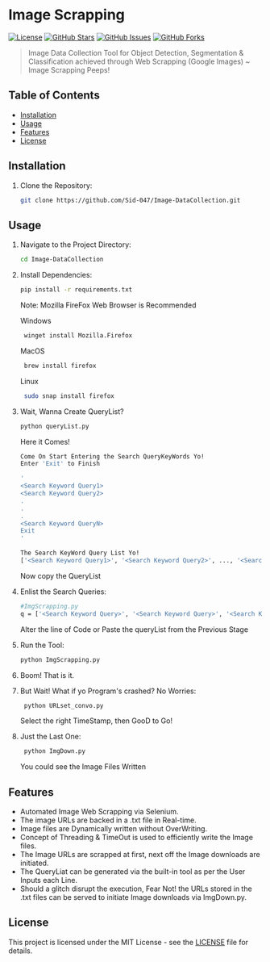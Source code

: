 # Image Scrapping

[![License](https://img.shields.io/badge/License-MIT-blue.svg)](https://opensource.org/licenses/MIT)
[![GitHub Stars](https://img.shields.io/github/stars/Sid-047/Image-DataCollection.svg)](https://github.com/Sid-047/Image-DataCollection/stargazers)
[![GitHub Issues](https://img.shields.io/github/issues/Sid-047/Image-DataCollection.svg)](https://github.com/Sid-047/Image-DataCollection/issues)
[![GitHub Forks](https://img.shields.io/github/forks/Sid-047/Image-DataCollection.svg)](https://github.com/Sid-047/Image-DataCollection/network/members)

> Image Data Collection Tool for Object Detection, Segmentation & Classification achieved through Web Scrapping (Google Images) ~ Image Scrapping Peeps!

## Table of Contents

- [Installation](#installation)
- [Usage](#usage)
- [Features](#features)
- [License](#license)

## Installation

1. Clone the Repository:
   ```sh
   git clone https://github.com/Sid-047/Image-DataCollection.git
   ```

## Usage

1. Navigate to the Project Directory:
    ```sh
    cd Image-DataCollection
    ```

2. Install Dependencies:
    ```sh
    pip install -r requirements.txt
    ```
    Note: Mozilla FireFox Web Browser is Recommended

   Windows
   ```sh
    winget install Mozilla.Firefox
    ```
   MacOS
   ```sh
    brew install firefox
    ```
   Linux
   ```sh
    sudo snap install firefox
    ```
4. Wait, Wanna Create QueryList?
    ```sh
    python queryList.py
    ```
    Here it Comes!
    ```sh
    Come On Start Entering the Search QueryKeyWords Yo!
    Enter 'Exit' to Finish

    '
    <Search Keyword Query1>
    <Search Keyword Query2>
    .
    .
    .
    <Search Keyword QueryN>
    Exit
    '

    The Search KeyWord Query List Yo!
    ['<Search Keyword Query1>', '<Search Keyword Query2>', ..., '<Search Keyword QueryN>']
    ```
    Now copy the QueryList

5. Enlist the Search Queries:
    ```sh
    #ImgScrapping.py
    q = ['<Search Keyword Query>', '<Search Keyword Query>', '<Search Keyword Query>']
    ```
    Alter the line of Code or Paste the queryList from the Previous Stage
   
6. Run the Tool:
    ```sh
    python ImgScrapping.py
    ```

7. Boom! That is it.

8. But Wait! What if yo Program's crashed? No Worries:
   ```sh
    python URLset_convo.py
    ```
   Select the right TimeStamp, then GooD to Go!

9. Just the Last One:
   ```sh
    python ImgDown.py
    ```
   You could see the Image Files Written

## Features

- Automated Image Web Scrapping via Selenium.
- The image URLs are backed in a .txt file in Real-time.
- Image files are Dynamically written without OverWriting.
- Concept of Threading & TimeOut is used to efficiently write the Image files.
- The Image URLs are scrapped at first, next off the Image downloads are initiated.
- The QueryLiat can be generated via the built-in tool as per the User Inputs each Line.
- Should a glitch disrupt the execution, Fear Not! the URLs stored in the .txt files can be served to initiate Image downloads via ImgDown.py.

## License

This project is licensed under the MIT License - see the [LICENSE](LICENSE) file for details.
